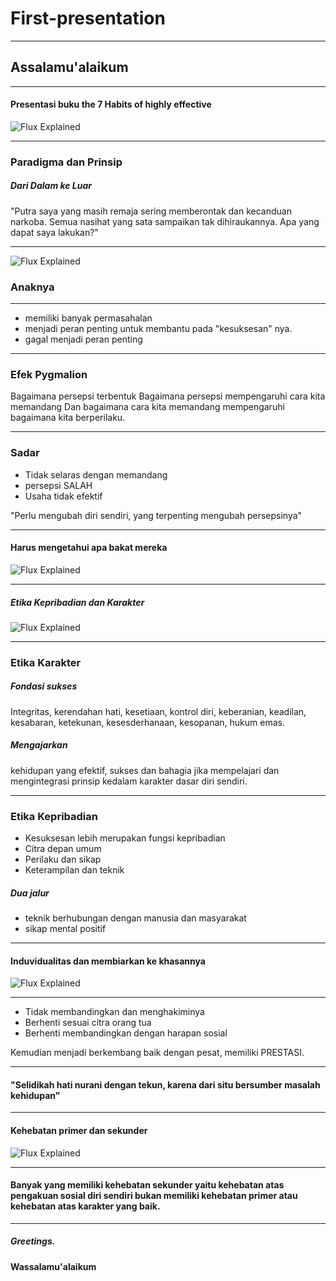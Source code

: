 # First-presentation
---
## Assalamu'alaikum
---

#### Presentasi buku the 7 Habits of highly effective

![Flux Explained](https://raw.githubusercontent.com/youvandra/first-presentasi/master/bukufix.jpg)

---
### Paradigma dan Prinsip
##### Dari Dalam ke Luar

"Putra saya yang masih remaja sering memberontak dan kecanduan narkoba. Semua nasihat yang sata sampaikan tak dihiraukannya. Apa yang dapat saya lakukan?"

---
![Flux Explained](https://raw.githubusercontent.com/youvandra/first-presentasi/master/anak.jpg)
### Anaknya
---

- memiliki banyak permasahalan
- menjadi peran penting untuk membantu pada "kesuksesan" nya.
- gagal menjadi peran penting

---
### Efek Pygmalion

Bagaimana persepsi terbentuk
Bagaimana persepsi mempengaruhi cara kita memandang
Dan bagaimana cara kita memandang mempengaruhi bagaimana kita berperilaku.

---
### Sadar

- Tidak selaras dengan memandang
- persepsi SALAH
- Usaha tidak efektif

"Perlu mengubah diri sendiri, yang terpenting mengubah persepsinya"

---
#### Harus mengetahui apa bakat mereka
![Flux Explained](https://raw.githubusercontent.com/youvandra/first-presentasi/master/093348600_1487356997-ProjectImages_Pentingnya-Mengenali-Bakat-Anak-Sejak-Dini.jpg)

---
##### Etika Kepribadian dan Karakter
![Flux Explained](https://raw.githubusercontent.com/youvandra/first-presentasi/master/personality.jpg)

---
### Etika Karakter
##### Fondasi sukses
Integritas, kerendahan hati, kesetiaan, kontrol diri, keberanian, keadilan, kesabaran, ketekunan, kesesderhanaan, kesopanan, hukum emas.
##### Mengajarkan
kehidupan yang efektif, sukses dan bahagia jika mempelajari dan mengintegrasi prinsip kedalam karakter dasar diri sendiri.

---
### Etika Kepribadian
- Kesuksesan lebih merupakan fungsi kepribadian
- Citra depan umum
- Perilaku dan sikap
- Keterampilan dan teknik

##### Dua jalur
- teknik berhubungan dengan manusia dan masyarakat
- sikap mental positif

---
#### Induvidualitas dan membiarkan ke khasannya
![Flux Explained](https://raw.githubusercontent.com/youvandra/first-presentasi/master/a-babysitter-the-top-tips-for-hiring-a-basitter-for-the-first-time.jpg)

---
- Tidak membandingkan dan menghakiminya
- Berhenti sesuai citra orang tua
- Berhenti membandingkan dengan harapan sosial

Kemudian menjadi berkembang baik dengan pesat, memiliki PRESTASI.

---
#### "Selidikah hati nurani dengan tekun, karena dari situ bersumber masalah kehidupan"

---
#### Kehebatan primer dan sekunder
![Flux Explained](https://raw.githubusercontent.com/youvandra/first-presentasi/master/GQ_Day5_Ciri-Ciri-Pribadi-Sombong.png)

---
#### Banyak yang memiliki kehebatan sekunder yaitu kehebatan atas pengakuan sosial diri sendiri bukan memiliki kehebatan primer atau kehebatan atas karakter yang baik.

---
##### Greetings. 
#### Wassalamu'alaikum

